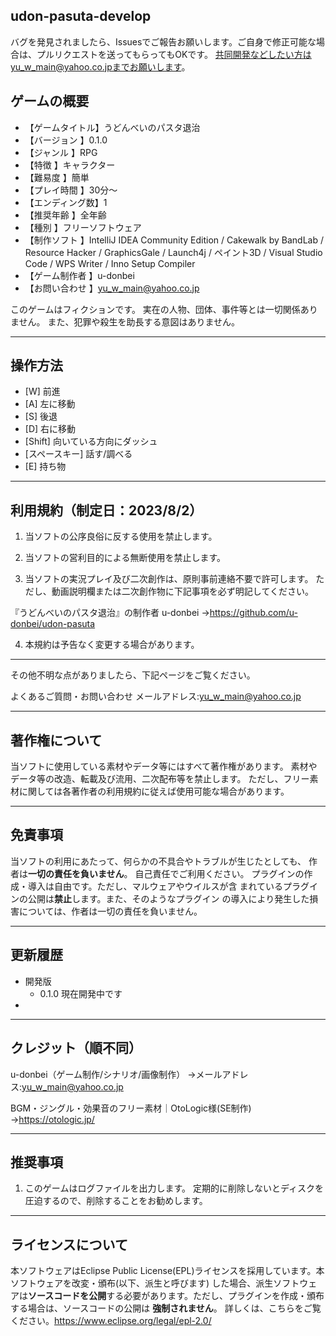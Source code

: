 ## udon-pasuta-develop
バグを発見されましたら、Issuesでご報告お願いします。ご自身で修正可能な場合は、プルリクエストを送ってもらってもOKです。
共同開発などしたい方はyu_w_main@yahoo.co.jpまでお願いします。

## ゲームの概要

- 【ゲームタイトル】うどんべいのパスタ退治
- 【バージョン 】0.1.0
- 【ジャンル 】RPG
- 【特徴 】キャラクター
- 【難易度 】簡単
- 【プレイ時間 】30分～
- 【エンディング数】1
- 【推奨年齢 】全年齢
- 【種別 】フリーソフトウェア
- 【制作ソフト 】IntelliJ IDEA Community Edition / Cakewalk by BandLab / Resource Hacker / GraphicsGale / Launch4j /
  ペイント3D / Visual Studio Code / WPS Writer / Inno Setup Compiler
- 【ゲーム制作者 】u-donbei
- 【お問い合わせ 】yu_w_main@yahoo.co.jp

このゲームはフィクションです。
実在の人物、団体、事件等とは一切関係ありません。
また、犯罪や殺生を助長する意図はありません。

***

## 操作方法

- [W] 前進
- [A] 左に移動
- [S] 後退
- [D] 右に移動
- [Shift] 向いている方向にダッシュ
- [スペースキー] 話す/調べる
- [E] 持ち物

***

## 利用規約（制定日：2023/8/2）

1. 当ソフトの公序良俗に反する使用を禁止します。

2. 当ソフトの営利目的による無断使用を禁止します。

3. 当ソフトの実況プレイ及び二次創作は、原則事前連絡不要で許可します。
   ただし、動画説明欄または二次創作物に下記事項を必ず明記してください。

『うどんべいのパスタ退治』の制作者
u-donbei
→https://github.com/u-donbei/udon-pasuta

4. 本規約は予告なく変更する場合があります。

***

その他不明な点がありましたら、下記ページをご覧ください。

よくあるご質問・お問い合わせ
メールアドレス:yu_w_main@yahoo.co.jp

***

## 著作権について

当ソフトに使用している素材やデータ等にはすべて著作権があります。
素材やデータ等の改造、転載及び流用、二次配布等を禁止します。
ただし、フリー素材に関しては各著作者の利用規約に従えば使用可能な場合があります。

***

## 免責事項

当ソフトの利用にあたって、何らかの不具合やトラブルが生じたとしても、
作者は**一切の責任を負いません**。
自己責任でご利用ください。
プラグインの作成・導入は自由です。ただし、マルウェアやウイルスが含
まれているプラグインの公開は**禁止**します。また、そのようなプラグイン
の導入により発生した損害については、作者は一切の責任を負いません。

***

## 更新履歴

- 開発版
    - 0.1.0 現在開発中です
-

***

## クレジット（順不同）

u-donbei（ゲーム制作/シナリオ/画像制作）
→メールアドレス:yu_w_main@yahoo.co.jp

BGM・ジングル・効果音のフリー素材｜OtoLogic様(SE制作)
→https://otologic.jp/

***

## 推奨事項

1. このゲームはログファイルを出力します。
   定期的に削除しないとディスクを圧迫するので、削除することをお勧めします。

***

## ライセンスについて

本ソフトウェアはEclipse Public License(EPL)ライセンスを採用しています。本ソフトウェアを改変・頒布(以下、派生と呼びます)
した場合、派生ソフトウェアは**ソースコードを公開**する必要があります。ただし、プラグインを作成・頒布する場合は、ソースコードの公開は
**強制されません**。
詳しくは、こちらをご覧ください。https://www.eclipse.org/legal/epl-2.0/
